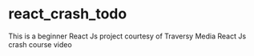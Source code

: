# react_crash_todo
This is a beginner React Js project courtesy of Traversy Media React Js crash course video
